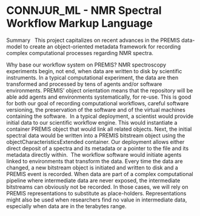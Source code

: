 # CONNJUR_ML - NMR Spectral Workflow Markup Language
Summary  
This project capitalizes on recent advances in the PREMIS data-model to create an object-oriented metadata framework for recording complex computational processes regarding NMR spectra.  

Why base our workflow system on PREMIS? NMR spectroscopy experiments begin, not end, when data are written to disk by scientific instruments. In a typical computational experiment, the data are then transformed and processed by tens of agents and/or software environments. PREMIS’ object orientation means that the repository will be able add agents and environments systematically, for re-use. This is good for both our goal of recording computational workflows, careful software versioning, the preservation of the software and of the virtual machines containing the software.  In a typical deployment, a scientist would provide initial data to our scientific workflow engine. This would instantiate a container PREMIS object that would link all related objects. Next, the initial spectral data would be written into a PREMIS bitstream object using the objectCharacteristicsExtended container. Our deployment allows either direct deposit of a spectra and its metadata or a pointer to the file and its metadata directly within.  The workflow software would initiate agents linked to environments that transform the data. Every time the data are changed, a new bitstream object is initiated and written to disk and a PREMIS event is recorded. When data are part of a complex computational pipeline where intermediate data are never exposed, the intermediate bitstreams can obviously not be recorded. In those cases, we will rely on PREMIS representations to substitute as place-holders. Representations might also be used when researchers find no value in intermediate data, especially when data are in the terabytes range.  
